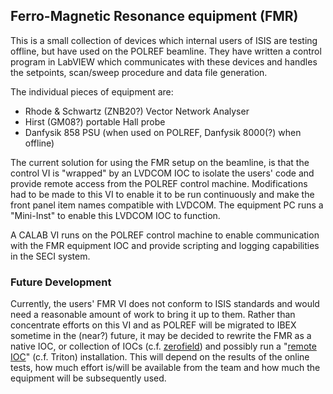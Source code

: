## Ferro-Magnetic Resonance equipment (FMR)

This is a small collection of devices which internal users of ISIS are testing offline, but have used on the POLREF beamline.  They have written a control program in LabVIEW which communicates with these devices and handles the setpoints, scan/sweep procedure and data file generation.

The individual pieces of equipment are:

- Rhode & Schwartz (ZNB20?) Vector Network Analyser
- Hirst (GM08?) portable Hall probe
- Danfysik 858 PSU (when used on POLREF, Danfysik 8000(?) when offline)

The current solution for using the FMR setup on the beamline, is that the control VI is "wrapped" by an LVDCOM IOC to isolate the users' code and provide remote access from the POLREF control machine.  Modifications had to be made to this VI to enable it to be run continuously and make the front panel item names compatible with LVDCOM.  The equipment PC runs a "Mini-Inst" to enable this LVDCOM IOC to function.

A CALAB VI runs on the POLREF control machine to enable communication with the FMR equipment IOC and provide scripting and  logging capabilities in the SECI system.

### Future Development

Currently, the users' FMR VI does not conform to ISIS standards and would need a reasonable amount of work to bring it up to them.  Rather than concentrate efforts on this VI and as POLREF will be migrated to IBEX sometime in the (near?) future, it may be decided to rewrite the FMR as a native IOC, or collection of IOCs (c.f. [zerofield](https://github.com/ISISComputingGroup/ibex_developers_manual/wiki/Zero-field-controller)) and possibly run a "[remote IOC](https://github.com/ISISComputingGroup/ibex_developers_manual/wiki/Remote-IOCs)" (c.f. Triton) installation.  This will depend on the results of the online tests, how much effort is/will be available from the team and how much the equipment will be subsequently used.
